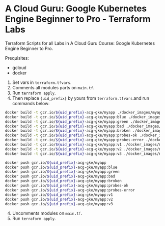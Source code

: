 # A Cloud Guru: Google Kubernetes Engine Beginner to Pro - Terraform Labs

Terraform Scripts for all Labs in A Cloud Guru Course: Google Kubernetes Engine Beginner to Pro.

Prequisites:
- gcloud
- docker

1. Set vars in `terraform.tfvars`.
2. Comments all modules parts on `main.tf`.
2. Run `terraform apply`.
3. Then replace `{uid_prefix}` by yours from `terraform.tfvars`.and run commands below:
```bash
docker build -t gcr.io/${uid_prefix}-acg-gke/myapp ./docker_images/myapp
docker build -t gcr.io/${uid_prefix}-acg-gke/myapp:blue ./docker_images/myapp-blue
docker build -t gcr.io/${uid_prefix}-acg-gke/myapp:green ./docker_images/myapp-green
docker build -t gcr.io/${uid_prefix}-acg-gke/myapp:bad ./docker_images/myapp-bad
docker build -t gcr.io/${uid_prefix}-acg-gke/myapp:broken ./docker_images/myapp-broken
docker build -t gcr.io/${uid_prefix}-acg-gke/myapp:probes-ok ./docker_images/myapp-probes-ok
docker build -t gcr.io/${uid_prefix}-acg-gke/myapp:probes-error ./docker_images/myapp-probes-error
docker build -t gcr.io/${uid_prefix}-acg-gke/myapp:v1 ./docker_images/myapp-v1
docker build -t gcr.io/${uid_prefix}-acg-gke/myapp:v2 ./docker_images/myapp-v2
docker build -t gcr.io/${uid_prefix}-acg-gke/myapp:v3 ./docker_images/myapp-v3

docker push gcr.io/${uid_prefix}-acg-gke/myapp
docker push gcr.io/${uid_prefix}-acg-gke/myapp:blue
docker push gcr.io/${uid_prefix}-acg-gke/myapp:green
docker push gcr.io/${uid_prefix}-acg-gke/myapp:bad
docker push gcr.io/${uid_prefix}-acg-gke/myapp:broken
docker push gcr.io/${uid_prefix}-acg-gke/myapp:probes-ok
docker push gcr.io/${uid_prefix}-acg-gke/myapp:probes-error
docker push gcr.io/${uid_prefix}-acg-gke/myapp:v1
docker push gcr.io/${uid_prefix}-acg-gke/myapp:v2
docker push gcr.io/${uid_prefix}-acg-gke/myapp:v3
```
4. Uncomments modules on `main.tf`.
5. Run `terraform apply`.
